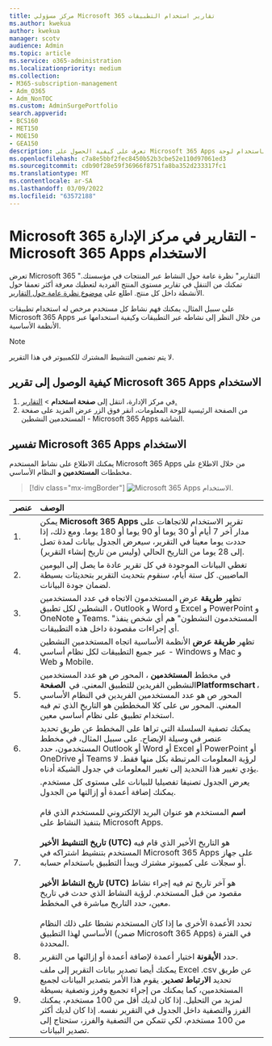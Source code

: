 ```yaml
---
title: مركز مسؤولي Microsoft 365 تقارير استخدام التطبيقات
ms.author: kwekua
author: kwekua
manager: scotv
audience: Admin
ms.topic: article
ms.service: o365-administration
ms.localizationpriority: medium
ms.collection:
- M365-subscription-management
- Adm_O365
- Adm_NonTOC
ms.custom: AdminSurgePortfolio
search.appverid:
- BCS160
- MET150
- MOE150
- GEA150
description: تعرف على كيفية الحصول على Microsoft 365 Apps تقرير الاستخدام باستخدام لوحة Microsoft 365 التقارير في مركز مسؤولي Microsoft 365.
ms.openlocfilehash: c7a8e5bbf2fec8450b52b3cbe52e110d97061ed3
ms.sourcegitcommit: cdb90f28e59f36966f8751fa8ba352d233317fc1
ms.translationtype: MT
ms.contentlocale: ar-SA
ms.lasthandoff: 03/09/2022
ms.locfileid: "63572188"
---
```

# <a name="microsoft-365-reports-in-the-admin-center---microsoft-365-apps-usage"></a>Microsoft 365 التقارير في مركز الإدارة - Microsoft 365 Apps الاستخدام

تعرض Microsoft 365 "التقارير" نظرة عامة حول النشاط عبر المنتجات في مؤسستك. تمكنك من التنقل في تقارير مستوى المنتج الفردية لتعطيك معرفة أكثر تعمقا حول الأنشطة داخل كل منتج. اطلع على [موضوع نظرة عامة حول التقارير](activity-reports.md).

 على سبيل المثال، يمكنك فهم نشاط كل مستخدم مرخص له استخدام تطبيقات Microsoft 365 Apps من خلال النظر إلى نشاطه عبر التطبيقات وكيفية استخدامها عبر الأنظمة الأساسية.
 
 > [!NOTE]
 > لا يتم تضمين التنشيط المشترك للكمبيوتر في هذا التقرير.

## <a name="how-to-get-to-the-microsoft-365-apps-usage-report"></a>كيفية الوصول إلى تقرير Microsoft 365 Apps الاستخدام

1. في مركز الإدارة، انتقل إلى **صفحة استخدام** \> <a href="https://go.microsoft.com/fwlink/p/?linkid=2074756" target="_blank">التقارير.</a> 
2. من الصفحة الرئيسية للوحة المعلومات، انقر فوق الزر  عرض المزيد على صفحة المستخدمين النشطين - Microsoft 365 Apps الشاشة.

## <a name="interpret-the-microsoft-365-apps-usage-report"></a>تفسير Microsoft 365 Apps الاستخدام

يمكنك الاطلاع على نشاط المستخدم Microsoft 365 Apps من خلال الاطلاع على مخططات **المستخدمين و** النظام الأساسي.

> [!div class="mx-imgBorder"]
> ![Microsoft 365 Apps الاستخدام.](../../media/0bcf67e6-a6e4-4109-a215-369f9f20ad84.png)

|عنصر|الوصف|
 |:-----|:-----|
 |1. <br/> |يمكن **Microsoft 365 Apps** تقرير الاستخدام للاتجاهات على مدار آخر 7 أيام أو 30 يوما أو 90 يوما أو 180 يوما. ومع ذلك، إذا حددت يوما معينا في التقرير، سيعرض الجدول بيانات لمدة تصل إلى 28 يوما من التاريخ الحالي (وليس من تاريخ إنشاء التقرير). <br/> |
 |2. <br/> |تغطي البيانات الموجودة في كل تقرير عادة ما يصل إلى اليومين الماضيين. كل ستة أيام، سنقوم بتحديث التقرير بتحديثات بسيطة لضمان جودة البيانات. <br/> |
 |3. <br/> |تظهر **طريقة** عرض المستخدمون الاتجاه في عدد المستخدمين النشطين لكل تطبيق ، Outlook و Word و Excel و PowerPoint و OneNote و Teams. "المستخدمون النشطون" هم أي شخص ينفذ أي إجراءات مقصودة داخل هذه التطبيقات. <br/> |
 |4. <br/> |تظهر **طريقة عرض** الأنظمة الأساسية اتجاه المستخدمين النشطين عبر جميع التطبيقات لكل نظام أساسي - Windows و Mac و Web و Mobile. <br/> |
 |5.<br/>|في مخطط **المستخدمين** ، المحور ص هو عدد المستخدمين النشطين الفريدين للتطبيق المعني. في  **الصفحةPlatformschart** ، المحور ص هو عدد المستخدمين الفريدين في النظام الأساسي المعني. المحور س على كلا المخططين هو التاريخ الذي تم فيه استخدام تطبيق على نظام أساسي معين.<br/>|
 6.<br/>|يمكنك تصفية السلسلة التي تراها على المخطط عن طريق تحديد عنصر في وسيلة الإيضاح. على سبيل المثال، في  مخطط المستخدمون، حدد Outlook أو Word أو Excel أو PowerPoint أو OneDrive أو Teams لرؤية المعلومات المرتبطة بكل منها فقط. لا يؤدي تغيير هذا التحديد إلى تغيير المعلومات في جدول الشبكة أدناه.|
 |7.<br/>|يعرض الجدول تصنيفا تفصيليا للبيانات على مستوى كل مستخدم. يمكنك إضافة أعمدة أو إزالتها من الجدول. <br/><br/>**اسم** المستخدم هو عنوان البريد الإلكتروني للمستخدم الذي قام بتنفيذ النشاط على Microsoft Apps.<br><br/>**تاريخ التنشيط الأخير (UTC)** هو التاريخ الأخير الذي قام فيه المستخدم بتنشيط اشتراكه في Microsoft 365 Apps على جهاز أو سجلات على كمبيوتر مشترك ويبدأ التطبيق باستخدام حسابه. <br/><br/>**تاريخ النشاط الأخير (UTC)** هو آخر تاريخ تم فيه إجراء نشاط مقصود من قبل المستخدم. لرؤية النشاط الذي حدث في تاريخ معين، حدد التاريخ مباشرة في المخطط.<br/><br/>تحدد الأعمدة الأخرى ما إذا كان المستخدم نشطا على ذلك النظام الأساسي لهذا التطبيق (ضمن Microsoft 365 Apps) في الفترة المحددة. |
 |8.<br/>|حدد **الأيقونة** اختيار أعمدة لإضافة أعمدة أو إزالتها من التقرير.|
 |9.<br/>|يمكنك أيضا تصدير بيانات التقرير إلى ملف Excel .csv عن طريق تحديد **الارتباط تصدير**. يقوم هذا الأمر بتصدير البيانات لجميع المستخدمين، كما يمكنك من إجراء تجميع وفرز وتصفية بسيطة لمزيد من التحليل. إذا كان لديك أقل من 100 مستخدم، يمكنك الفرز والتصفية داخل الجدول في التقرير نفسه. إذا كان لديك أكثر من 100 مستخدم، لكي تتمكن من التصفية والفرز، ستحتاج إلى تصدير البيانات.|

